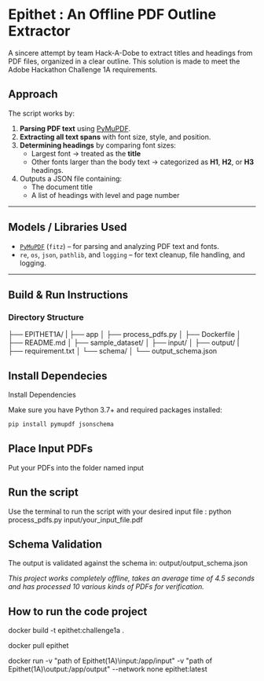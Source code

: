 # Epithet : An Offline PDF Outline Extractor

A sincere attempt by team Hack-A-Dobe to extract titles and headings from PDF files, organized in a clear outline. This solution is made to meet the Adobe Hackathon Challenge 1A requirements.

## Approach

The script works by:
1. **Parsing PDF text** using [PyMuPDF](`fitz`).
2. **Extracting all text spans** with font size, style, and position.
3. **Determining headings** by comparing font sizes:
   - Largest font → treated as the **title**
   - Other fonts larger than the body text → categorized as **H1**, **H2**, or **H3** headings.
4. Outputs a JSON file containing:
   - The document title
   - A list of headings with level and page number
---

## Models / Libraries Used

- [`PyMuPDF`](https://pypi.org/project/PyMuPDF/) (`fitz`) – for parsing and analyzing PDF text and fonts.
- `re`, `os`, `json`, `pathlib`, and `logging` – for text cleanup, file handling, and logging.

---
## Build & Run Instructions

### Directory Structure

├── EPITHET1A/
|     ├── app
│          ├── process_pdfs.py
│          ├── Dockerfile
│          ├── README.md
│          ├── sample_dataset/
│          ├── input/
│          ├── output/
|          ├── requirement.txt
│          └── schema/
│               └── output_schema.json

## Install Dependecies

Install Dependencies

Make sure you have Python 3.7+ and required packages installed:

```bash
pip install pymupdf jsonschema
```

## Place Input PDFs

Put your PDFs into the folder named input

## Run the script

Use the terminal to run the script with your desired input file : python process_pdfs.py input/your_input_file.pdf

## Schema Validation

The output is validated against the schema in:  output/output_schema.json

*This project works completely offline, takes an average time of 4.5 seconds and has processed 10 various kinds of PDFs for verification.*

## **How to run the code project**

docker build -t epithet:challenge1a .

docker pull epithet

docker run -v "path of Epithet(1A)\input:/app/input" -v "path of Epithet(1A)\output:/app/output" --network none epithet:latest
